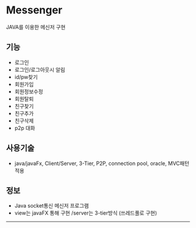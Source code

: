 
Messenger
==================

JAVA를 이용한 메신저 구현

 기능
------------------
* 로그인
* 로그인/로그아웃시 알림
* id/pw찾기 
* 회원가입
* 회원정보수정
* 회원탈퇴 
* 친구찾기
* 친구추가
* 친구삭제
* p2p 대화


 사용기술
------------------
* java/javaFx, Client/Server, 3-Tier, P2P, connection pool, oracle, MVC패턴적용

 정보
------------------
* Java socket통신 메신저 프로그램
* view는 javaFX 통해 구현 /server는 3-tier방식 (쓰레드풀로 구현)

<hr>


